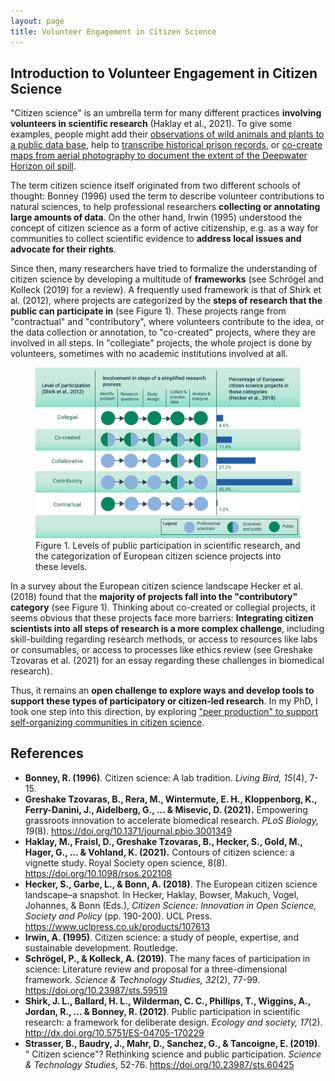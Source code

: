 ```yaml
---
layout: page
title: Volunteer Engagement in Citizen Science
---
```


<h2>Introduction to Volunteer Engagement in Citizen Science</h2>

<p>"Citizen science" is an umbrella term for many different practices <b>involving volunteers in scientific research</b> (Haklay et al., 2021). To give some examples, people might add their <a href="https://www.inaturalist.org/">observations of wild animals and plants to a public data base</a>, help to <a href="https://www.zooniverse.org/projects/ajpiper/criminal-characters">transcribe historical prison records</a>, or <a href="https://www.aljazeera.com/gallery/2015/4/20/busting-corporate-polluters-with-diy-tools">co-create maps from aerial photography to document the extent of the Deepwater Horizon oil spill</a>.</p>

<p>The term citizen science itself originated from two different schools of thought: Bonney (1996) used the term to describe volunteer contributions to natural sciences, to help professional researchers <b>collecting or annotating large amounts of data</b>. On the other hand, Irwin (1995) understood the concept of citizen science as a form of active citizenship, e.g. as a way for communities to collect scientific evidence to <b>address local issues and advocate for their rights</b>.</p>

<p>Since then, many researchers have tried to formalize the understanding of citizen science by developing a multitude of <b>frameworks</b> (see Schrögel and Kolleck (2019) for a review). A frequently used framework is that of Shirk et al. (2012), where projects are categorized by the <b>steps of research that the public can participate in</b> (see Figure 1). These projects range from "contractual" and "contributory", where volunteers contribute to the idea, or the data collection or annotation, to "co-created" projects, where they are involved in all steps. In "collegiate" projects, the whole project is done by volunteers, sometimes with no academic institutions involved at all.</p>

<figure>
  <img src="https://raw.githubusercontent.com/katoss/peer-production-in-citizen-science/main/assets/img/participation-citsci.png" width="700"/>
  <figcaption>
    Figure 1. Levels of public participation in scientific research, and the categorization of European citizen science projects into these levels. 
  </figcaption>
</figure>

<p>In a survey about the European citizen science landscape Hecker et al. (2018) found that the <b>majority of projects fall into the "contributory" category</b> (see Figure 1). Thinking about co-created or collegial projects, it seems obvious that these projects face more barriers: <b>Integrating citizen scientists into all steps of research is a more complex challenge</b>, including skill-building regarding research methods, or access to resources like labs or consumables, or access to processes like ethics review (see Greshake Tzovaras et al. (2021) for an essay regarding these challenges in biomedical research).</p>

<p>Thus, it remains an <b>open challenge to explore ways and develop tools to support these types of participatory or citizen-led research</b>. In my PhD, I took one step into this direction, by exploring <a href="{{ '/peerproduction' | absolute_url }}">"peer production" to support self-organizing communities in citizen science</a>.</p>

## References
* <b>Bonney, R. (1996)</b>. Citizen science: A lab tradition. <i>Living Bird, 15</i>(4), 7-15.
* <b>Greshake Tzovaras, B., Rera, M., Wintermute, E. H., Kloppenborg, K., Ferry-Danini, J., Aidelberg, G., ... & Misevic, D. (2021).</b> Empowering grassroots innovation to accelerate biomedical research. <i>PLoS Biology, 19</i>(8). <a href="https://doi.org/10.1371/journal.pbio.3001349">https://doi.org/10.1371/journal.pbio.3001349</a>
* <b>Haklay, M., Fraisl, D., Greshake Tzovaras, B., Hecker, S., Gold, M., Hager, G., ... & Vohland, K. (2021).</b> Contours of citizen science: a vignette study. Royal Society open science, 8(8). <a href="https://doi.org/10.1098/rsos.202108">https://doi.org/10.1098/rsos.202108</a>
* <b>Hecker, S., Garbe, L., & Bonn, A. (2018)</b>. The European citizen science landscape–a snapshot. In Hecker, Haklay, Bowser, Makuch, Vogel, Johannes, & Bonn (Eds.), <i>Citizen Science: Innovation in Open Science, Society and Policy</i> (pp. 190-200). UCL Press. <a href="https://www.uclpress.co.uk/products/107613">https://www.uclpress.co.uk/products/107613</a>
* <b>Irwin, A. (1995)</b>. Citizen science: a study of people, expertise, and sustainable development. Routledge.
* <b>Schrögel, P., & Kolleck, A. (2019)</b>. The many faces of participation in science: Literature review and proposal for a three-dimensional framework. <i>Science & Technology Studies, 32</i>(2), 77-99. <a href="https://doi.org/10.23987/sts.59519">https://doi.org/10.23987/sts.59519</a>
* <b>Shirk, J. L., Ballard, H. L., Wilderman, C. C., Phillips, T., Wiggins, A., Jordan, R., ... & Bonney, R. (2012)</b>. Public participation in scientific research: a framework for deliberate design. <i>Ecology and society, 17</i>(2). <a href="http://dx.doi.org/10.5751/ES-04705-170229">http://dx.doi.org/10.5751/ES-04705-170229</a>
* <b>Strasser, B., Baudry, J., Mahr, D., Sanchez, G., & Tancoigne, E. (2019)</b>. " Citizen science"? Rethinking science and public participation. <i>Science & Technology Studies</i>, 52-76. <a href="https://doi.org/10.23987/sts.60425">https://doi.org/10.23987/sts.60425</a>



